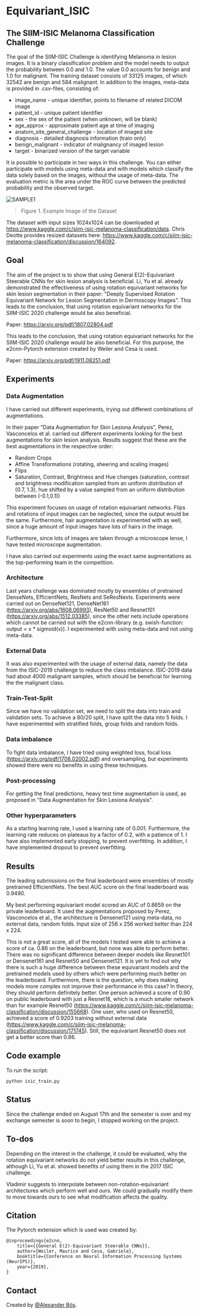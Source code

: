 # Equivariant_ISIC
## The SIIM-ISIC Melanoma Classification Challenge
The goal of the SIIM-ISIC Challenge is identifying Melanoma in lesion images. It is a binary classification problem and the model needs to output the probability between 0.0 and 1.0. The value 0.0 accounts for benign and 1.0 for malignant. The training dataset consists of 33125 images, of which 32542 are benign and 584 malignant. In addition to the images, meta-data is provided in .csv-files, consisting of:
* image_name - unique identifier, points to filename of related DICOM image
* patient_id - unique patient identifier
* sex - the sex of the patient (when unknown, will be blank)   
* age_approx - approximate patient age at time of imaging
* anatom_site_general_challenge - location of imaged site
* diagnosis - detailed diagnosis information (train only)
* benign_malignant - indicator of malignancy of imaged lesion
* target - binarized version of the target variable

It is possible to participate in two ways in this challenge. You can either participate with models using meta-data and with models which classify the data solely based on the images, without the usage of meta-data. The evaluation metric is the area under the ROC curve between the predicted probability and the observed target.

![SAMPLE1](./ReadmeFiles/DataStruct.png)
> Figure 1. Example Image of the Dataset

The dataset with input sizes 1024x1024 can be downloaded at https://www.kaggle.com/c/siim-isic-melanoma-classification/data. Chris Deotte provides resized datasets here: https://www.kaggle.com/c/siim-isic-melanoma-classification/discussion/164092.

## Goal
The aim of the project is to show that using General E(2)-Equivariant Steerable CNNs for skin lesion analysis is beneficial. Li, Yu et al. already demonstrated the effectiveness of using rotation equivariant networks for skin lesion segmentation in their paper: "Deeply Supervised Rotation Equivariant Network for Lesion Segmentation in Dermoscopy Images". This leads to the conclusion, that using rotation equivariant networks for the SIIM-ISIC 2020 challenge would be also beneficial.

Paper: https://arxiv.org/pdf/1807.02804.pdf

This leads to the conclusion, that using rotation equivariant networks for the SIIM-ISIC 2020 challenge would be also beneficial. For this purpose, the e2cnn-Pytorch extension created by Weiler and Cesa is used.

Paper: https://arxiv.org/pdf/1911.08251.pdf

## Experiments
### Data Augmentation
I have carried out different experiments, trying out different combinations of augmentations.

In their paper "Data Augmentation for Skin Lesiona Analysis", Perez, Vasconcelos et al. carried out different experiments looking for the best augmentations for skin lesion analysis. Results suggest that these are the best augmentations in the respective order:
* Random Crops
* Affine Transformations (rotating, sheering and scaling images)
* Flips
* Saturation, Contrast, Brightness and Hue changes (saturation, contrast and brightness modification sampled from an uniform distribution of (0.7, 1.3), hue shifted by a value sampled from an uniform distribution between (-0.1,0.1))

This experiment focuses on usage of rotation equivariant networks. Flips and rotations of input images can be neglected, since the output would be the same. Furthermore, hair augmentation is experimented with as well, since a huge amount of input images have lots of hairs in the image.

Furthermore, since lots of images are taken through a microscope lense, I have tested microscope augmentation.

I have also carried out experiments using the exact same augmentations as the top-performing team in the competition.

### Architecture
Last years challenge was dominated mostly by ensembles of pretrained DenseNets, EfficientNets, ResNets and SeResNexts. Experiments were carried out on DenseNet121, DenseNet161 (https://arxiv.org/abs/1608.06993), ResNet50 and Resnet101 (https://arxiv.org/abs/1512.03385), since the other nets include operations which cannot be carried out with the e2cnn-library (e.g. swish-function: output = x * sigmoid(x)). I experimented with using meta-data and not using meta-data.

### External Data
It was also experimented with the usage of external data, namely the data from the ISIC-2019 challenge to reduce the class imbalance. ISIC-2019 data had about 4000 malignant samples, which should be beneficial for learning the the malignant class.

### Train-Test-Split
Since we have no validation set, we need to split the data into train and validation sets. To achieve a 80/20 split, I have split the data into 5 folds. I have experimented with stratified folds, group folds and random folds.

### Data imbalance
To fight data imbalance, I have tried using weighted loss, focal loss (https://arxiv.org/pdf/1708.02002.pdf) and oversampling, but experiments showed there were no benefits in using these techniques.

### Post-processing
For getting the final predictions, heavy test time augmentation is used, as proposed in "Data Augmentation for Skin Lesiona Analysis".

### Other hyperparameters
As a starting learning rate, I used a learning rate of 0.001. Furthermore, the learning rate reduces on plateaus by a factor of 0.2, with a patience of 1. I have also implemented early stopping, to prevent overfitting. In addition, I have implemented dropout to prevent overfitting.

## Results
The leading submissions on the final leaderboard were ensembles of mostly pretrained EfficientNets. The best AUC score on the final leaderboard was 0.9490. 

My best performing equivariant model scored an AUC of 0.8659 on the private leaderboard. It used the augmentations proposed by Perez, Vasconcelos et al., the architecture is Densenet121 using meta-data, no external data, random folds. Input size of 256 x 256 worked better than 224 x 224.

This is not a great score, all of the models I tested were able to achieve a score of ca. 0.86 on the leaderboard, but none was able to perform better. There was no significant difference between deeper models like Resnet101 or Densenet161 and Resnet50 and Densenet121. It is yet to find out why there is such a huge difference between these equivariant models and the pretrained models used by others which were performing much better on the leaderboard. Furthermore, there is the question, why does making models more complex not improve their performance in this case? In theory, they should perform definitely better. One person achieved a score of 0.90 on public leaderboard with just a Resnet18, which is a much smaller network than for example Resnet50 (https://www.kaggle.com/c/siim-isic-melanoma-classification/discussion/155668). One user, who used on Resnet50, achieved a score of 0.9203 training without external data (https://www.kaggle.com/c/siim-isic-melanoma-classification/discussion/171745). Still, the equivariant Resnet50 does not get a better score than 0.86.

## Code example
To run the script:
```
python isic_train.py
```

## Status
Since the challenge ended on August 17th and the semester is over and my exchange semester is soon to begin, I stopped working on the project.

## To-dos
Depending on the interest in the challenge, it could be evaluated, why the rotation equivariant networks do not yield better results in this challenge, although Li, Yu et al. showed benefits of using them in the 2017 ISIC challenge.

Vladimir suggests to interpolate between non-rotation-equivariant architectures which perform well and ours. We could gradually modify them to move towards ours to see what modification affects the quality.

## Citation
The Pytorch extension which is used was created by:
```
@inproceedings{e2cnn,
    title={{General E(2)-Equivariant Steerable CNNs}},
    author={Weiler, Maurice and Cesa, Gabriele},
    booktitle={Conference on Neural Information Processing Systems (NeurIPS)},
    year={2019},
}
```

## Contact
Created by [@Alexander Bös](mailto:alex.boes@tum.de).
